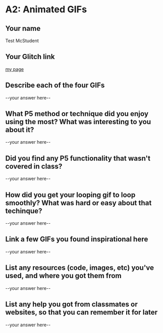 # A2: Animated GIFs

## Your name
Test McStudent

## Your Glitch link
[my page](https://galaxykate-a1.glitch.me)



## Describe each of the four GIFs 
--your answer here--

## What P5 method or technique did you enjoy using the most? What was interesting to you about it?

--your answer here--

## Did you find any P5 functionality that wasn't covered in class?
 
--your answer here--

## How did you get your looping gif to loop smoothly? What was hard or easy about that techinque?
 
--your answer here--


## Link a few GIFs you found inspirational here

--your answer here--

## List any resources (code, images, etc) you've used, and where you got them from

--your answer here--

## List any help you got from classmates or websites, so that you can remember it for later

--your answer here--